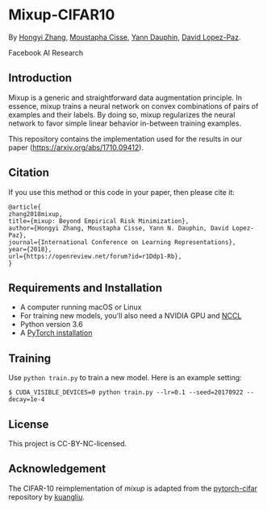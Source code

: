 # Mixup-CIFAR10
By [Hongyi Zhang](http://web.mit.edu/~hongyiz/www/), [Moustapha Cisse](https://mine.kaust.edu.sa/Pages/cisse.aspx), [Yann Dauphin](http://dauphin.io/), [David Lopez-Paz](https://lopezpaz.org/).

Facebook AI Research

## Introduction

Mixup is a generic and straightforward data augmentation principle.
In essence, mixup trains a neural network on convex combinations of pairs of
examples and their labels. By doing so, mixup regularizes the neural network to
favor simple linear behavior in-between training examples.

This repository contains the implementation used for the results in
our paper (https://arxiv.org/abs/1710.09412).

## Citation

If you use this method or this code in your paper, then please cite it:

```
@article{
zhang2018mixup,
title={mixup: Beyond Empirical Risk Minimization},
author={Hongyi Zhang, Moustapha Cisse, Yann N. Dauphin, David Lopez-Paz},
journal={International Conference on Learning Representations},
year={2018},
url={https://openreview.net/forum?id=r1Ddp1-Rb},
}
```

## Requirements and Installation
* A computer running macOS or Linux
* For training new models, you'll also need a NVIDIA GPU and [NCCL](https://github.com/NVIDIA/nccl)
* Python version 3.6
* A [PyTorch installation](http://pytorch.org/)

## Training
Use `python train.py` to train a new model.
Here is an example setting:
```
$ CUDA_VISIBLE_DEVICES=0 python train.py --lr=0.1 --seed=20170922 --decay=1e-4
```

## License

This project is CC-BY-NC-licensed.

## Acknowledgement
The CIFAR-10 reimplementation of _mixup_ is adapted from the [pytorch-cifar](https://github.com/kuangliu/pytorch-cifar) repository by [kuangliu](https://github.com/kuangliu).
